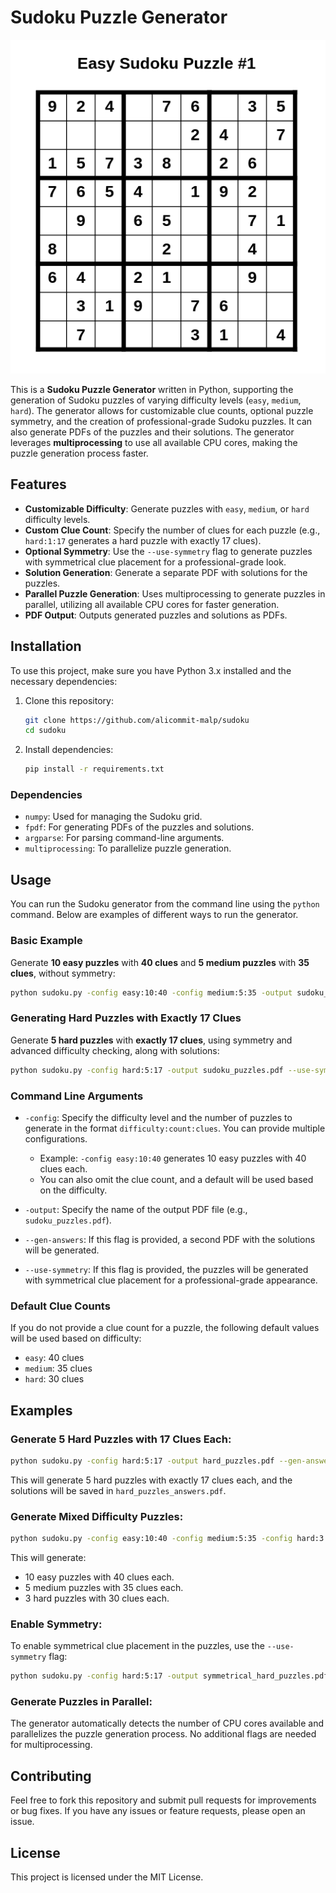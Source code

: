 # Sudoku Puzzle Generator

![Sample Puzzle](./samples/sample_puzzle.png)

This is a **Sudoku Puzzle Generator** written in Python, supporting the generation of Sudoku puzzles of varying difficulty levels (`easy`, `medium`, `hard`). The generator allows for customizable clue counts, optional puzzle symmetry, and the creation of professional-grade Sudoku puzzles. It can also generate PDFs of the puzzles and their solutions. The generator leverages **multiprocessing** to use all available CPU cores, making the puzzle generation process faster.

## Features

- **Customizable Difficulty**: Generate puzzles with `easy`, `medium`, or `hard` difficulty levels.
- **Custom Clue Count**: Specify the number of clues for each puzzle (e.g., `hard:1:17` generates a hard puzzle with exactly 17 clues).
- **Optional Symmetry**: Use the `--use-symmetry` flag to generate puzzles with symmetrical clue placement for a professional-grade look.
- **Solution Generation**: Generate a separate PDF with solutions for the puzzles.
- **Parallel Puzzle Generation**: Uses multiprocessing to generate puzzles in parallel, utilizing all available CPU cores for faster generation.
- **PDF Output**: Outputs generated puzzles and solutions as PDFs.

## Installation

To use this project, make sure you have Python 3.x installed and the necessary dependencies:

1. Clone this repository:
   ```bash
   git clone https://github.com/alicommit-malp/sudoku
   cd sudoku
   ```

2. Install dependencies:
   ```bash
   pip install -r requirements.txt
   ```

### Dependencies

- `numpy`: Used for managing the Sudoku grid.
- `fpdf`: For generating PDFs of the puzzles and solutions.
- `argparse`: For parsing command-line arguments.
- `multiprocessing`: To parallelize puzzle generation.

## Usage

You can run the Sudoku generator from the command line using the `python` command. Below are examples of different ways to run the generator.

### Basic Example

Generate **10 easy puzzles** with **40 clues** and **5 medium puzzles** with **35 clues**, without symmetry:

```bash
python sudoku.py -config easy:10:40 -config medium:5:35 -output sudoku_puzzles.pdf
```

### Generating Hard Puzzles with Exactly 17 Clues

Generate **5 hard puzzles** with **exactly 17 clues**, using symmetry and advanced difficulty checking, along with solutions:

```bash
python sudoku.py -config hard:5:17 -output sudoku_puzzles.pdf --use-symmetry --gen-answers
```

### Command Line Arguments

- `-config`: Specify the difficulty level and the number of puzzles to generate in the format `difficulty:count:clues`. You can provide multiple configurations. 
  - Example: `-config easy:10:40` generates 10 easy puzzles with 40 clues each.
  - You can also omit the clue count, and a default will be used based on the difficulty.
  
- `-output`: Specify the name of the output PDF file (e.g., `sudoku_puzzles.pdf`).

- `--gen-answers`: If this flag is provided, a second PDF with the solutions will be generated.

- `--use-symmetry`: If this flag is provided, the puzzles will be generated with symmetrical clue placement for a professional-grade appearance.

### Default Clue Counts

If you do not provide a clue count for a puzzle, the following default values will be used based on difficulty:

- `easy`: 40 clues
- `medium`: 35 clues
- `hard`: 30 clues

## Examples

### Generate 5 Hard Puzzles with 17 Clues Each:

```bash
python sudoku.py -config hard:5:17 -output hard_puzzles.pdf --gen-answers
```

This will generate 5 hard puzzles with exactly 17 clues each, and the solutions will be saved in `hard_puzzles_answers.pdf`.

### Generate Mixed Difficulty Puzzles:

```bash
python sudoku.py -config easy:10:40 -config medium:5:35 -config hard:3:30 -output mixed_puzzles.pdf
```

This will generate:
- 10 easy puzzles with 40 clues each.
- 5 medium puzzles with 35 clues each.
- 3 hard puzzles with 30 clues each.

### Enable Symmetry:

To enable symmetrical clue placement in the puzzles, use the `--use-symmetry` flag:

```bash
python sudoku.py -config hard:5:17 -output symmetrical_hard_puzzles.pdf --use-symmetry
```

### Generate Puzzles in Parallel:

The generator automatically detects the number of CPU cores available and parallelizes the puzzle generation process. No additional flags are needed for multiprocessing.

## Contributing

Feel free to fork this repository and submit pull requests for improvements or bug fixes. If you have any issues or feature requests, please open an issue.

## License

This project is licensed under the MIT License.
